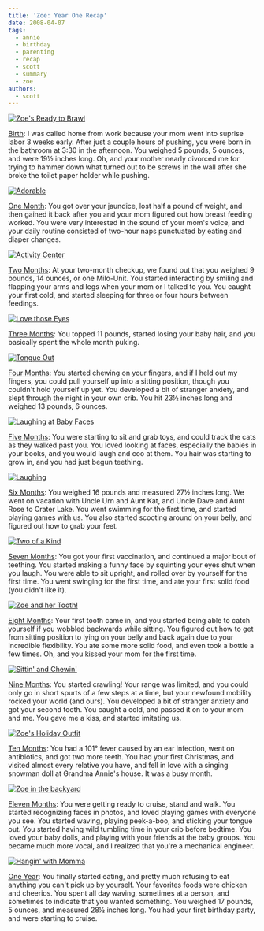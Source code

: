 ```yaml
---
title: 'Zoe: Year One Recap'
date: 2008-04-07
tags:
  - annie
  - birthday
  - parenting
  - recap
  - scott
  - summary
  - zoe
authors:
  - scott
---
```


[![Zoe's Ready to Brawl](/images/406530633_a7c5a0befe_t.jpg)](http://www.flickr.com/photos/spaceninja/406530633/)

[Birth](/blog/2007/what-it-was-like-for-me/): I was called home from work because your mom went into suprise labor 3 weeks early. After just a couple hours of pushing, you were born in the bathroom at 3:30 in the afternoon. You weighed 5 pounds, 5 ounces, and were 19½ inches long. Oh, and your mother nearly divorced me for trying to hammer down what turned out to be screws in the wall after she broke the toilet paper holder while pushing.

[![Adorable](/images/421808116_640c161c35_t.jpg)](http://www.flickr.com/photos/spaceninja/421808116/)

[One Month](/blog/2007/zoe-one-month/): You got over your jaundice, lost half a pound of weight, and then gained it back after you and your mom figured out how breast feeding worked. You were very interested in the sound of your mom's voice, and your daily routine consisted of two-hour naps punctuated by eating and diaper changes.

[![Activity Center](/images/472126047_0fd5a28fd8_t.jpg)](http://www.flickr.com/photos/spaceninja/472126047/)

[Two Months](/blog/2007/zoe-two-months/): At your two-month checkup, we found out that you weighed 9 pounds, 14 ounces, or one Milo-Unit. You started interacting by smiling and flapping your arms and legs when your mom or I talked to you. You caught your first cold, and started sleeping for three or four hours between feedings.

[![Love those Eyes](/images/521114567_ab2781f0e8_t.jpg)](http://www.flickr.com/photos/spaceninja/521114567/)

[Three Months](/blog/2007/zoe-three-months/): You topped 11 pounds, started losing your baby hair, and you basically spent the whole month puking.

[![Tongue Out](/images/573954101_b62d3fe449_t.jpg)](http://www.flickr.com/photos/spaceninja/573954101/)

[Four Months](/blog/2007/zoe-four-months/): You started chewing on your fingers, and if I held out my fingers, you could pull yourself up into a sitting position, though you couldn't hold yourself up yet. You developed a bit of stranger anxiety, and slept through the night in your own crib. You hit 23½ inches long and weighed 13 pounds, 6 ounces.

[![Laughing at Baby Faces](/images/873519017_79ce7a9c4a_t.jpg)](http://www.flickr.com/photos/spaceninja/873519017/)

[Five Months](/blog/2007/zoe-five-months/): You were starting to sit and grab toys, and could track the cats as they walked past you. You loved looking at faces, especially the babies in your books, and you would laugh and coo at them. You hair was starting to grow in, and you had just begun teething.

[![Laughing](/images/1188873500_b3381a6d98_t.jpg)](http://www.flickr.com/photos/spaceninja/1188873500/)

[Six Months](/blog/2007/zoe-six-months/): You weighed 16 pounds and measured 27½ inches long. We went on vacation with Uncle Urn and Aunt Kat, and Uncle Dave and Aunt Rose to Crater Lake. You went swimming for the first time, and started playing games with us. You also started scooting around on your belly, and figured out how to grab your feet.

[![Two of a Kind](/images/1431823652_ba29db3724_t.jpg)](http://www.flickr.com/photos/spaceninja/1431823652/)

[Seven Months](/blog/2007/zoe-seven-months/): You got your first vaccination, and continued a major bout of teething. You started making a funny face by squinting your eyes shut when you laugh. You were able to sit upright, and rolled over by yourself for the first time. You went swinging for the first time, and ate your first solid food (you didn't like it).

[![Zoe and her Tooth!](/images/1802047403_bc297ae4cf_t.jpg)](http://www.flickr.com/photos/spaceninja/1802047403/)

[Eight Months](/blog/2007/zoe-eight-months/): Your first tooth came in, and you started being able to catch yourself if you wobbled backwards while sitting. You figured out how to get from sitting position to lying on your belly and back again due to your incredible flexibility. You ate some more solid food, and even took a bottle a few times. Oh, and you kissed your mom for the first time.

[![Sittin' and Chewin'](/images/2068202898_349e04f1bc_t.jpg)](http://www.flickr.com/photos/spaceninja/2068202898/)

[Nine Months](/blog/2007/zoe-nine-months/): You started crawling! Your range was limited, and you could only go in short spurts of a few steps at a time, but your newfound mobility rocked your world (and ours). You developed a bit of stranger anxiety and got your second tooth. You caught a cold, and passed it on to your mom and me. You gave me a kiss, and started imitating us.

[![Zoe's Holiday Outfit](/images/2191274959_517a9a8367_t.jpg)](http://www.flickr.com/photos/spaceninja/2191274959/)

[Ten Months](/blog/2008/zoe-ten-months/): You had a 101° fever caused by an ear infection, went on antibiotics, and got two more teeth. You had your first Christmas, and visited almost every relative you have, and fell in love with a singing snowman doll at Grandma Annie's house. It was a busy month.

[![Zoe in the backyard](/images/2192079862_176b9052e0_t.jpg)](http://www.flickr.com/photos/spaceninja/2192079862/)

[Eleven Months](/blog/2008/zoe-eleven-months/): You were getting ready to cruise, stand and walk. You started recognizing faces in photos, and loved playing games with everyone you see. You started waving, playing peek-a-boo, and sticking your tongue out. You started having wild tumbling time in your crib before bedtime. You loved your baby dolls, and playing with your friends at the baby groups. You became much more vocal, and I realized that you're a mechanical engineer.

[![Hangin' with Momma](/images/2326391396_b67088aca2_t.jpg)](http://www.flickr.com/photos/spaceninja/2326391396/)

[One Year](/blog/2008/zoe-one-year/): You finally started eating, and pretty much refusing to eat anything you can't pick up by yourself. Your favorites foods were chicken and cheerios. You spent all day waving, sometimes at a person, and sometimes to indicate that you wanted something. You weighed 17 pounds, 5 ounces, and measured 28½ inches long. You had your first birthday party, and were starting to cruise.
